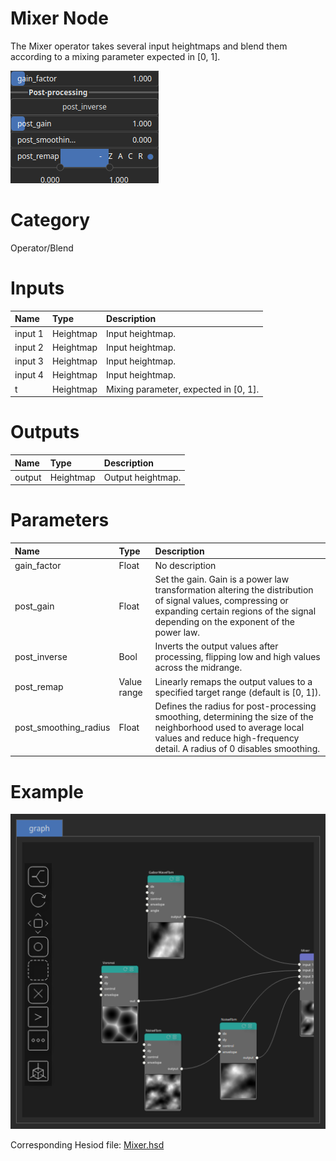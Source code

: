 
Mixer Node
==========


The Mixer operator takes several input heightmaps and blend them according to a mixing parameter expected in [0, 1].



![img](../../images/nodes/Mixer_settings.png)


# Category


Operator/Blend
# Inputs

|Name|Type|Description|
| :--- | :--- | :--- |
|input 1|Heightmap|Input heightmap.|
|input 2|Heightmap|Input heightmap.|
|input 3|Heightmap|Input heightmap.|
|input 4|Heightmap|Input heightmap.|
|t|Heightmap|Mixing parameter, expected in [0, 1].|

# Outputs

|Name|Type|Description|
| :--- | :--- | :--- |
|output|Heightmap|Output heightmap.|

# Parameters

|Name|Type|Description|
| :--- | :--- | :--- |
|gain_factor|Float|No description|
|post_gain|Float|Set the gain. Gain is a power law transformation altering the distribution of signal values, compressing or expanding certain regions of the signal depending on the exponent of the power law.|
|post_inverse|Bool|Inverts the output values after processing, flipping low and high values across the midrange.|
|post_remap|Value range|Linearly remaps the output values to a specified target range (default is [0, 1]).|
|post_smoothing_radius|Float|Defines the radius for post-processing smoothing, determining the size of the neighborhood used to average local values and reduce high-frequency detail. A radius of 0 disables smoothing.|

# Example


![img](../../images/nodes/Mixer_hsd_example.png)

Corresponding Hesiod file: [Mixer.hsd](../../examples/Mixer.hsd)

